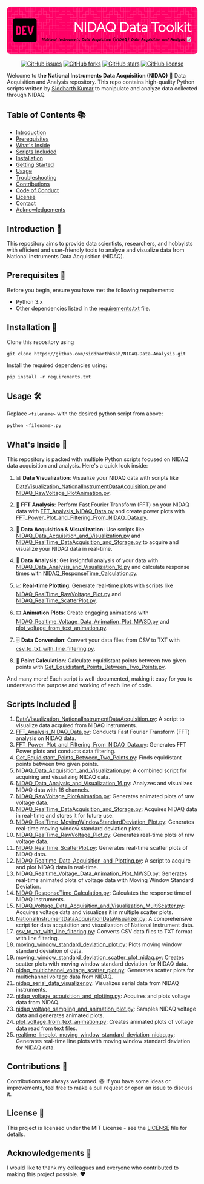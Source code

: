 ![Header](./header.png)
<p align="center">
  <a href="https://github.com/siddharthksah/NIDAQ-Data-Analysis/issues"><img alt="GitHub issues" src="https://img.shields.io/github/issues/siddharthksah/NIDAQ-Data-Analysis"></a>
  <a href="https://github.com/siddharthksah/NIDAQ-Data-Analysis/network"><img alt="GitHub forks" src="https://img.shields.io/github/forks/siddharthksah/NIDAQ-Data-Analysis"></a>
  <a href="https://github.com/siddharthksah/NIDAQ-Data-Analysis/stargazers"><img alt="GitHub stars" src="https://img.shields.io/github/stars/siddharthksah/NIDAQ-Data-Analysis"></a>
  <a href="https://github.com/siddharthksah/NIDAQ-Data-Analysis/blob/master/LICENSE.txt"><img alt="GitHub license" src="https://img.shields.io/github/license/siddharthksah/NIDAQ-Data-Analysis"></a>
</p>

Welcome to **the National Instruments Data Acquisition (NIDAQ)** :wave: Data Acquisition and Analysis repository. This repo contains high-quality Python scripts written by [Siddharth Kumar](www.siddharthsah.com) to manipulate and analyze data collected through NIDAQ.

## Table of Contents 📚

- [Introduction](#introduction)
- [Prerequisites](#prerequisites)
- [What's Inside](#whats-inside)
- [Scripts Included](#scripts-included)
- [Installation](#installation)
- [Getting Started](#getting-started)
- [Usage](#usage)
- [Troubleshooting](#troubleshooting)
- [Contributions](#contributions)
- [Code of Conduct](#code-of-conduct)
- [License](#license)
- [Contact](#contact)
- [Acknowledgements](#acknowledgements)

## Introduction 🎉

This repository aims to provide data scientists, researchers, and hobbyists with efficient and user-friendly tools to analyze and visualize data from National Instruments Data Acquisition (NIDAQ).

## Prerequisites 🧩

Before you begin, ensure you have met the following requirements:

- Python 3.x
- Other dependencies listed in the [requirements.txt](./requirements.txt) file.
  
## Installation 🚀

Clone this repository using

```
git clone https://github.com/siddharthksah/NIDAQ-Data-Analysis.git
```
Install the required dependencies using:
```
pip install -r requirements.txt
```

## Usage 🛠️

Replace `<filename>` with the desired python script from above:

```python
python <filename>.py
```

## What's Inside 👀

This repository is packed with multiple Python scripts focused on NIDAQ data acquisition and analysis. Here's a quick look inside:

1. 📊 **Data Visualization**: Visualize your NIDAQ data with scripts like [DataVisualization_NationalInstrumentDataAcquisition.py](./DataVisualization_NationalInstrumentDataAcquisition.py) and [NIDAQ_RawVoltage_PlotAnimation.py](./NIDAQ_RawVoltage_PlotAnimation.py).

2. 🧮 **FFT Analysis**: Perform Fast Fourier Transform (FFT) on your NIDAQ data with [FFT_Analysis_NIDAQ_Data.py](./FFT_Analysis_NIDAQ_Data.py) and create power plots with [FFT_Power_Plot_and_Filtering_From_NIDAQ_Data.py](./FFT_Power_Plot_and_Filtering_From_NIDAQ_Data.py).

3. 📐 **Data Acquisition & Visualization**: Use scripts like [NIDAQ_Data_Acquisition_and_Visualization.py](./NIDAQ_Data_Acquisition_and_Visualization.py) and [NIDAQ_RealTime_DataAcquisition_and_Storage.py](./NIDAQ_RealTime_DataAcquisition_and_Storage.py) to acquire and visualize your NIDAQ data in real-time.

4. 🔬 **Data Analysis**: Get insightful analysis of your data with [NIDAQ_Data_Analysis_and_Visualization_16.py](./NIDAQ_Data_Analysis_and_Visualization_16.py) and calculate response times with [NIDAQ_ResponseTime_Calculation.py](./NIDAQ_ResponseTime_Calculation.py).

5. 📈 **Real-time Plotting**: Generate real-time plots with scripts like [NIDAQ_RealTime_RawVoltage_Plot.py](./NIDAQ_RealTime_RawVoltage_Plot.py) and [NIDAQ_RealTime_ScatterPlot.py](./NIDAQ_RealTime_ScatterPlot.py).

6. 🎞️ **Animation Plots**: Create engaging animations with [NIDAQ_Realtime_Voltage_Data_Animation_Plot_MWSD.py](./NIDAQ_Realtime_Voltage_Data_Animation_Plot_MWSD.py) and [plot_voltage_from_text_animation.py](./plot_voltage_from_text_animation.py).

7. 🗄️ **Data Conversion**: Convert your data files from CSV to TXT with [csv_to_txt_with_line_filtering.py](./csv_to_txt_with_line_filtering.py).

8. 📏 **Point Calculation**: Calculate equidistant points between two given points with [Get_Equidistant_Points_Between_Two_Points.py](./Get_Equidistant_Points_Between_Two_Points.py).

And many more! Each script is well-documented, making it easy for you to understand the purpose and working of each line of code.


## Scripts Included 📜

1. [DataVisualization_NationalInstrumentDataAcquisition.py](./DataVisualization_NationalInstrumentDataAcquisition.py): A script to visualize data acquired from NIDAQ instruments.
2. [FFT_Analysis_NIDAQ_Data.py](./FFT_Analysis_NIDAQ_Data.py): Conducts Fast Fourier Transform (FFT) analysis on NIDAQ data.
3. [FFT_Power_Plot_and_Filtering_From_NIDAQ_Data.py](./FFT_Power_Plot_and_Filtering_From_NIDAQ_Data.py): Generates FFT Power plots and conducts data filtering.
4. [Get_Equidistant_Points_Between_Two_Points.py](./Get_Equidistant_Points_Between_Two_Points.py): Finds equidistant points between two given points.
5. [NIDAQ_Data_Acquisition_and_Visualization.py](./NIDAQ_Data_Acquisition_and_Visualization.py): A combined script for acquiring and visualizing NIDAQ data.
6. [NIDAQ_Data_Analysis_and_Visualization_16.py](./NIDAQ_Data_Analysis_and_Visualization_16.py): Analyzes and visualizes NIDAQ data with 16 channels.
7. [NIDAQ_RawVoltage_PlotAnimation.py](./NIDAQ_RawVoltage_PlotAnimation.py): Generates animated plots of raw voltage data.
8. [NIDAQ_RealTime_DataAcquisition_and_Storage.py](./NIDAQ_RealTime_DataAcquisition_and_Storage.py): Acquires NIDAQ data in real-time and stores it for future use.
9. [NIDAQ_RealTime_MovingWindowStandardDeviation_Plot.py](./NIDAQ_RealTime_MovingWindowStandardDeviation_Plot.py): Generates real-time moving window standard deviation plots.
10. [NIDAQ_RealTime_RawVoltage_Plot.py](./NIDAQ_RealTime_RawVoltage_Plot.py): Generates real-time plots of raw voltage data.
11. [NIDAQ_RealTime_ScatterPlot.py](./NIDAQ_RealTime_ScatterPlot.py): Generates real-time scatter plots of NIDAQ data.
12. [NIDAQ_Realtime_Data_Acquisition_and_Plotting.py](./NIDAQ_Realtime_Data_Acquisition_and_Plotting.py): A script to acquire and plot NIDAQ data in real-time.
13. [NIDAQ_Realtime_Voltage_Data_Animation_Plot_MWSD.py](./NIDAQ_Realtime_Voltage_Data_Animation_Plot_MWSD.py): Generates real-time animated plots of voltage data with Moving Window Standard Deviation.
14. [NIDAQ_ResponseTime_Calculation.py](./NIDAQ_ResponseTime_Calculation.py): Calculates the response time of NIDAQ instruments.
15. [NIDAQ_Voltage_Data_Acquisition_and_Visualization_MultiScatter.py](./NIDAQ_Voltage_Data_Acquisition_and_Visualization_MultiScatter.py): Acquires voltage data and visualizes it in multiple scatter plots.
16. [NationalInstrumentDataAcquisitionDataVisualizer.py](./NationalInstrumentDataAcquisitionDataVisualizer.py): A comprehensive script for data acquisition and visualization of National Instrument data.
17. [csv_to_txt_with_line_filtering.py](./csv_to_txt_with_line_filtering.py): Converts CSV data files to TXT format with line filtering.
18. [moving_window_standard_deviation_plot.py](./moving_window_standard_deviation_plot.py): Plots moving window standard deviation of data.
19. [moving_window_standard_deviation_scatter_plot_nidaq.py](./moving_window_standard_deviation_scatter_plot_nidaq.py): Creates scatter plots with moving window standard deviation for NIDAQ data.
20. [nidaq_multichannel_voltage_scatter_plot.py](./nidaq_multichannel_voltage_scatter_plot.py): Generates scatter plots for multichannel voltage data from NIDAQ.
21. [nidaq_serial_data_visualizer.py](./nidaq_serial_data_visualizer.py): Visualizes serial data from NIDAQ instruments.
22. [nidaq_voltage_acquisition_and_plotting.py](./nidaq_voltage_acquisition_and_plotting.py): Acquires and plots voltage data from NIDAQ.
23. [nidaq_voltage_sampling_and_animation_plot.py](./nidaq_voltage_sampling_and_animation_plot.py): Samples NIDAQ voltage data and generates animated plots.
24. [plot_voltage_from_text_animation.py](./plot_voltage_from_text_animation.py): Creates animated plots of voltage data read from text files.
25. [realtime_lineplot_moving_window_standard_deviation_nidaq.py](./realtime_lineplot_moving_window_standard_deviation_nidaq.py): Generates real-time line plots with moving window standard deviation for NIDAQ data.


## Contributions :handshake:

Contributions are always welcomed. :smiley: If you have some ideas or improvements, feel free to make a pull request or open an issue to discuss it.

## License :page_facing_up:

This project is licensed under the MIT License - see the [LICENSE](LICENSE) file for details.

## Acknowledgements :star2:

I would like to thank my colleagues and everyone who contributed to making this project possible. :heart:

